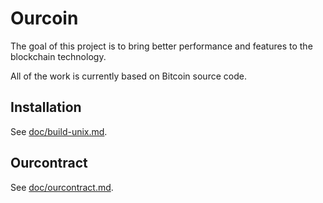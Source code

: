 Ourcoin
=======

The goal of this project is to bring better performance and features to the blockchain technology.

All of the work is currently based on Bitcoin source code.

Installation
------------

See [doc/build-unix.md](doc/build-unix.md).

Ourcontract
-----------

See [doc/ourcontract.md](doc/ourcontract.md).
